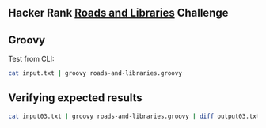 ## Hacker Rank [Roads and Libraries](https://www.hackerrank.com/challenges/torque-and-development) Challenge

## Groovy
Test from CLI: 
```bash
cat input.txt | groovy roads-and-libraries.groovy
```

## Verifying expected results

```bash
cat input03.txt | groovy roads-and-libraries.groovy | diff output03.txt -
```